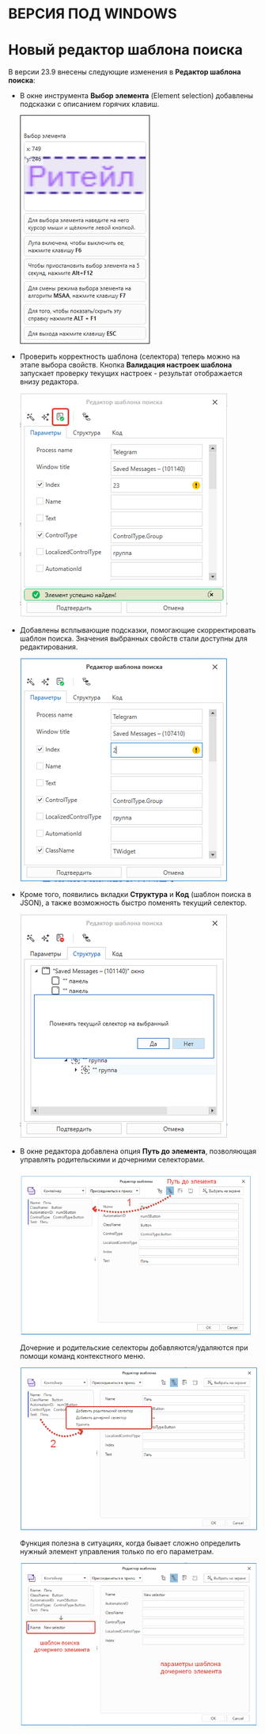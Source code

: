 # ВЕРСИЯ ПОД WINDOWS

# Новый редактор шаблона поиска

В версии 23.9 внесены следующие изменения в **Редактор шаблона поиска**:

* В окне инструмента **Выбор элемента** (Element selection) добавлены подсказки с описанием горячих клавиш.

  ![](../../resources/process/searchpatterns/picker-3.png)

* Проверить корректность шаблона (селектора) теперь можно на этапе выбора свойств. Кнопка **Валидация настроек шаблона** запускает проверку текущих настроек - результат отображается внизу редактора.

  ![](../../resources/process/searchpatterns/search-settings-validation.png)  

* Добавлены всплывающие подсказки, помогающие скорректировать шаблон поиска. Значения выбранных свойств стали доступны для редактирования.

  ![](../../resources/process/searchpatterns/edit-value-in-pattern-editor.png)

* Кроме того, появились вкладки **Структура** и **Код** (шаблон поиска в JSON), а также возможность быстро поменять текущий селектор.

  ![](../../resources/process/searchpatterns/structure-tub-in-editor.png)

* В окне редактора добавлена опция **Путь до элемента**, позволяющая управлять родительскими и дочерними селекторами.

  ![](../../resources/process/searchpatterns/button-path-to-element-in-editor-pattern.png)

  Дочерние и родительские селекторы добавляются/удаляются при помощи команд контекстного меню.

  ![](../../resources/process/searchpatterns/daughter-selector-context-menu.png)

  Функция полезна в ситуациях, когда бывает сложно определить нужный элемент управления только по его параметрам.

  ![](../../resources/process/searchpatterns/parameters-daughter-selector.png)
